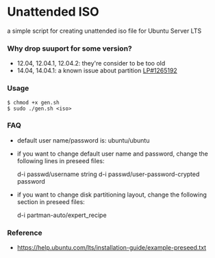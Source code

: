 # Unattended ISO

a simple script for creating unattended iso file for Ubuntu Server LTS


### Why drop suuport for some version?

* 12.04, 12.04.1, 12.04.2: they're consider to be too old
* 14.04, 14.04.1: a known issue about partition [LP#1265192](https://bugs.launchpad.net/bugs/1265192)


### Usage

    $ chmod +x gen.sh
    $ sudo ./gen.sh <iso>


### FAQ

* default user name/password is: ubuntu/ubuntu

* if you want to change default user name and password, change the following lines in preseed files:

    d-i passwd/username string <plaintext-username>
    d-i passwd/user-password-crypted password <encrypted-password>

* if you want to change disk partitioning layout, change the following section in preseed files:

    d-i partman-auto/expert_recipe <recipe>


### Reference

* https://help.ubuntu.com/lts/installation-guide/example-preseed.txt
